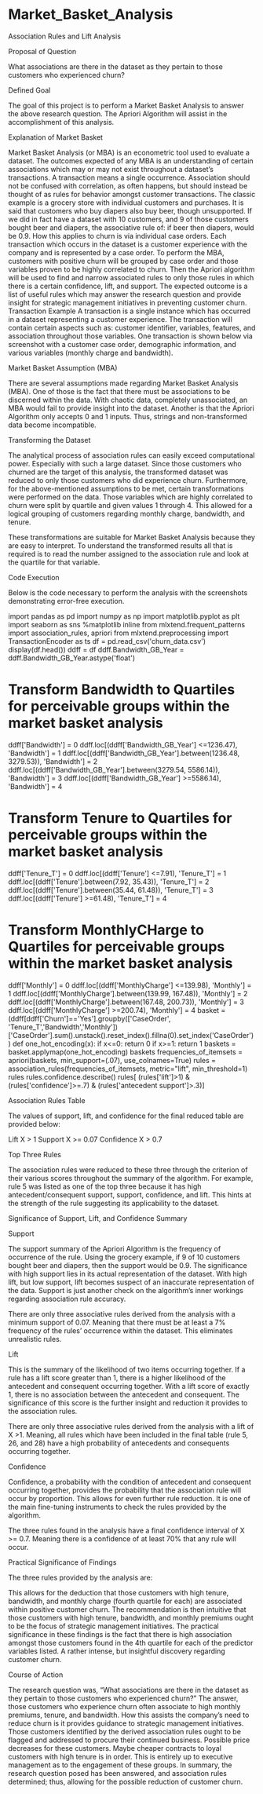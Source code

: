 # Market_Basket_Analysis

Association Rules and Lift Analysis

Proposal of Question

What associations are there in the dataset as they pertain to those customers who experienced churn?

Defined Goal

The goal of this project is to perform a Market Basket Analysis to answer the above research question. The Apriori Algorithm will assist in the accomplishment of this analysis.

Explanation of Market Basket

Market Basket Analysis (or MBA) is an econometric tool used to evaluate a dataset. The outcomes expected of any MBA is an understanding of certain associations which may or may not exist throughout a dataset’s transactions. A transaction means a single occurrence. Association should not be confused with correlation, as often happens, but should instead be thought of as rules for behavior amongst customer transactions. The classic example is a grocery store with individual customers and purchases. It is said that customers who buy diapers also buy beer, though unsupported. If we did in fact have a dataset with 10 customers, and 9 of those customers bought beer and diapers, the associative rule of: if beer then diapers, would be 0.9. How this applies to churn is via individual case orders. Each transaction which occurs in the dataset is a customer experience with the company and is represented by a case order. 
To perform the MBA, customers with positive churn will be grouped by case order and those variables proven to be highly correlated to churn. Then the Apriori algorithm will be used to find and narrow associated rules to only those rules in which there is a certain confidence, lift, and support. The expected outcome is a list of useful rules which may answer the research question and provide insight for strategic management initiatives in preventing customer churn.
Transaction Example
A transaction is a single instance which has occurred in a dataset representing a customer experience. The transaction will contain certain aspects such as: customer identifier, variables, features, and association throughout those variables. One transaction is shown below via screenshot with a customer case order, demographic information, and various variables (monthly charge and bandwidth).

Market Basket Assumption (MBA)

There are several assumptions made regarding Market Basket Analysis (MBA). One of those is the fact that there must be associations to be discerned within the data. With chaotic data, completely unassociated, an MBA would fail to provide insight into the dataset. Another is that the Apriori Algorithm only accepts 0 and 1 inputs. Thus, strings and non-transformed data become incompatible.

Transforming the Dataset

The analytical process of association rules can easily exceed computational power. Especially with such a large dataset. Since those customers who churned are the target of this analysis, the transformed dataset was reduced to only those customers who did experience churn. Furthermore, for the above-mentioned assumptions to be met, certain transformations were performed on the data. Those variables which are highly correlated to churn were split by quartile and given values 1 through 4. This allowed for a logical grouping of customers regarding monthly charge, bandwidth, and tenure. 
	
These transformations are suitable for Market Basket Analysis because they are easy to interpret. To understand the transformed results all that is required is to read the number assigned to the association rule and look at the quartile for that variable.

Code Execution

Below is the code necessary to perform the analysis with the screenshots demonstrating error-free execution.

import pandas as pd
import numpy as np
import matplotlib.pyplot as plt
import seaborn as sns
%matplotlib inline
from mlxtend.frequent_patterns import association_rules, apriori
from mlxtend.preprocessing import TransactionEncoder as ts
df = pd.read_csv('churn_data.csv')
display(df.head())
ddff = df
ddff.Bandwidth_GB_Year = ddff.Bandwidth_GB_Year.astype('float')
# Transform Bandwidth to Quartiles for perceivable groups within the market basket analysis
ddff['Bandwidth'] = 0
ddff.loc[(ddff['Bandwidth_GB_Year'] <=1236.47), 'Bandwidth'] = 1
ddff.loc[(ddff['Bandwidth_GB_Year'].between(1236.48, 3279.53)), 'Bandwidth'] = 2
ddff.loc[(ddff['Bandwidth_GB_Year'].between(3279.54, 5586.14)), 'Bandwidth'] = 3
ddff.loc[(ddff['Bandwidth_GB_Year'] >=5586.14), 'Bandwidth'] = 4

# Transform Tenure to Quartiles for perceivable groups within the market basket analysis
ddff['Tenure_T'] = 0
ddff.loc[(ddff['Tenure'] <=7.91), 'Tenure_T'] = 1
ddff.loc[(ddff['Tenure'].between(7.92, 35.43)), 'Tenure_T'] = 2
ddff.loc[(ddff['Tenure'].between(35.44, 61.48)), 'Tenure_T'] = 3
ddff.loc[(ddff['Tenure'] >=61.48), 'Tenure_T'] = 4

# Transform MonthlyCHarge to Quartiles for perceivable groups within the market basket analysis
ddff['Monthly'] = 0
ddff.loc[(ddff['MonthlyCharge'] <=139.98), 'Monthly'] = 1
ddff.loc[(ddff['MonthlyCharge'].between(139.99, 167.48)), 'Monthly'] = 2
ddff.loc[(ddff['MonthlyCharge'].between(167.48, 200.73)), 'Monthly'] = 3
ddff.loc[(ddff['MonthlyCharge'] >=200.74), 'Monthly'] = 4
basket = (ddff[ddff['Churn']=='Yes'].groupby(['CaseOrder', 'Tenure_T','Bandwidth','Monthly'])['CaseOrder'].sum().unstack().reset_index().fillna(0).set_index('CaseOrder'))
def one_hot_encoding(x):
    if x<=0:
        return 0
    if x>=1:
        return 1
baskets = basket.applymap(one_hot_encoding)
baskets
frequencies_of_itemsets =  apriori(baskets, min_support=(.07), use_colnames=True)
rules = association_rules(frequencies_of_itemsets, metric="lift", min_threshold=1)
rules
rules.confidence.describe()
rules[ (rules['lift']>1) & (rules['confidence']>=.7) & (rules['antecedent support']>.3)]




Association Rules Table

The values of support, lift, and confidence for the final reduced table are provided below:

Lift	X > 1
Support	X >= 0.07 
Confidence	X > 0.7

Top Three Rules

The association rules were reduced to these three through the criterion of their various scores throughout the summary of the algorithm. For example, rule 5 was listed as one of the top three because it has high antecedent/consequent support, support, confidence, and lift. This hints at the strength of the rule suggesting its applicability to the dataset.

Significance of Support, Lift, and Confidence Summary

Support

The support summary of the Apriori Algorithm is the frequency of occurrence of the rule. Using the grocery example, if 9 of 10 customers bought beer and diapers, then the support would be 0.9. The significance with high support lies in its actual representation of the dataset. With high lift, but low support, lift becomes suspect of an inaccurate representation of the data. Support is just another check on the algorithm’s inner workings regarding association rule accuracy. 

There are only three associative rules derived from the analysis with a minimum support of 0.07. Meaning that there must be at least a 7% frequency of the rules’ occurrence within the dataset. This eliminates unrealistic rules.

Lift

This is the summary of the likelihood of two items occurring together. If a rule has a lift score greater than 1, there is a higher likelihood of the antecedent and consequent occurring together. With a lift score of exactly 1, there is no association between the antecedent and consequent. The significance of this score is the further insight and reduction it provides to the association rules. 

There are only three associative rules derived from the analysis with a lift of X >1. Meaning, all rules which have been included in the final table (rule 5, 26, and 28) have a high probability of antecedents and consequents occurring together. 

Confidence

Confidence, a probability with the condition of antecedent and consequent occurring together, provides the probability that the association rule will occur by proportion. This allows for even further rule reduction. It is one of the main fine-tuning instruments to check the rules provided by the algorithm. 

The three rules found in the analysis have a final confidence interval of X >= 0.7. Meaning there is a confidence of at least 70% that any rule will occur. 

Practical Significance of Findings

The three rules provided by the analysis are:

This allows for the deduction that those customers with high tenure, bandwidth, and monthly charge (fourth quartile for each) are associated within positive customer churn. The recommendation is then intuitive that those customers with high tenure, bandwidth, and monthly premiums ought to be the focus of strategic management initiatives. The practical significance in these findings is the fact that there is high association amongst those customers found in the 4th quartile for each of the predictor variables listed. A rather intense, but insightful discovery regarding customer churn. 

Course of Action

The research question was, “What associations are there in the dataset as they pertain to those customers who experienced churn?” The answer, those customers who experience churn often associate to high monthly premiums, tenure, and bandwidth. How this assists the company’s need to reduce churn is it provides guidance to strategic management initiatives. Those customers identified by the derived association rules ought to be flagged and addressed to procure their continued business. Possible price decreases for these customers. Maybe cheaper contracts to loyal customers with high tenure is in order. This is entirely up to executive management as to the engagement of these groups. In summary, the research question posed has been answered, and association rules determined; thus, allowing for the possible reduction of customer churn.


